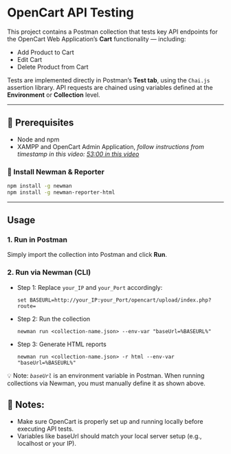 # OpenCart API Testing

This project contains a Postman collection that tests key API endpoints for the OpenCart Web Application’s **Cart** functionality — including:

- Add Product to Cart
- Edit Cart
- Delete Product from Cart

Tests are implemented directly in Postman’s **Test tab**, using the `Chai.js` assertion library. API requests are chained using variables defined at the **Environment** or **Collection** level.

---
## 🧰 Prerequisites
- Node and npm
- XAMPP and OpenCart Admin Application, *follow instructions from timestamp in this video: [53:00 in this video](https://www.youtube.com/watch?v=5zfgqqPr8o8&t=3180s)*
### 🔧 Install Newman & Reporter

```bash
npm install -g newman
npm install -g newman-reporter-html
```
---

## Usage

### 1. Run in Postman
Simply import the collection into Postman and click **Run**.

### 2. Run via Newman (CLI)

- Step 1: Replace `your_IP` and `your_Port` accordingly:
  ```
  set BASEURL=http://your_IP:your_Port/opencart/upload/index.php?route=
  ```
- Step 2: Run the collection 
  ```
  newman run <collection-name.json> --env-var "baseUrl=%BASEURL%"
  ```
- Step 3: Generate HTML reports
  ```
  newman run <collection-name.json> -r html --env-var "baseUrl=%BASEURL%"
  ```
💡 Note: *`baseUrl`* is an environment variable in Postman. When running collections via Newman, you must manually define it as shown above.

## 📌 Notes: 
- Make sure OpenCart is properly set up and running locally before executing API tests.
- Variables like baseUrl should match your local server setup (e.g., localhost or your IP).

